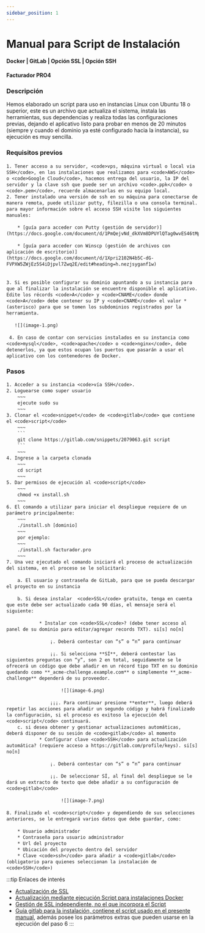 ```yaml
---
sidebar_position: 1
---
```

# Manual para Script de Instalación
#### Docker | GitLab | Opción SSL | Opción SSH
#### Facturador PRO4

### Descripción

Hemos elaborado un script para uso en instancias Linux con Ubuntu 18 o superior, este es un archivo que actualiza el sistema, instala las herramientas, sus dependencias y realiza todas las configuraciones previas, dejando el aplicativo listo para probar en menos de 20 minutos (siempre y cuando el dominio ya esté configurado hacia la instancia), su ejecución es muy sencilla.

### Requisitos previos
    1. Tener acceso a su servidor, <code>vps, máquina virtual o local via SSH</code>, en las instalaciones que realizamos para <code>AWS</code> o <code>Google Cloud</code>, hacemos entrega del usuario, la IP del servidor y la clave ssh que puede ser un archivo <code>.ppk</code> o <code>.pem</code>, recuerde almacenarlas en su equipo local.
    2. Tener instalado una versión de ssh en su máquina para conectarse de manera remota, puede utilizar putty, filezilla o una consola terminal. para mayor información sobre el acceso SSH visite los siguientes manuales: 

        * [guía para acceder con Putty (gestión de servidor)](https://docs.google.com/document/d/1PmQejvNd_dkXVm8DPUYlQTag0wvES46tMpxX3MPhkNY/edit#heading=h.nezjsyganf1w)

        * [guía para acceder con Winscp (gestión de archivos con aplicación de escritorio)](https://docs.google.com/document/d/1Xpri2102N4b5C-dG-FVPXW5ZWjEz5S4iDjpvl7Zwq2E/edit#heading=h.nezjsyganf1w)

       
    3. Si es posible configurar su dominio apuntando a su instancia para que al finalizar la instalación se encuentre disponible el aplicativo. Edite los récords <code>A</code> y <code>CNAME</code> donde <code>A</code> debe contener su IP y <code>CNAME</code> el valor * (asterisco) para que se tomen los subdominios registrados por la herramienta.

       ![](image-1.png)

     4. En caso de contar con servicios instalados en su instancia como <code>mysql</code>, <code>apache</code> o <code>nginx</code>, debe detenerlos, ya que estos ocupan los puertos que pasarán a usar el aplicativo con los contenedores de Docker.

### Pasos

    1. Acceder a su instancia <code>vía SSH</code>.
    2. Loguearse como super usuario 
        ~~~
        ejecute sudo su
        ~~~
    3. Clonar el <code>snippet</code> de <code>gitlab</code> que contiene el <code>script</code>
        ~~~
        ```
        git clone https://gitlab.com/snippets/2079063.git script
        ```
        ~~~
    4. Ingrese a la carpeta clonada
        ~~~
        cd script
        ~~~
    5. Dar permisos de ejecución al <code>script</code>
        ~~~
        chmod +x install.sh
        ~~~
    6. El comando a utilizar para iniciar el despliegue requiere de un parámetro principalmente:
        ~~~
        ./install.sh [dominio]
        ~~~
        por ejemplo:
        ~~~
        ./install.sh facturador.pro
        ~~~
    7. Una vez ejecutado el comando iniciará el proceso de actualización del sistema, en el proceso se le solicitará:

        a. El usuario y contraseña de GitLab, para que se pueda descargar el proyecto en su instancia

        b. Si desea instalar  <code>SSL</code> gratuito, tenga en cuenta que este debe ser actualizado cada 90 días, el mensaje será el siguiente:

                * Instalar con <code>SSL</code>? (debe tener acceso al panel de su dominio para editar/agregar records TXT). si[s] no[n]

                    ¡. Deberá contestar con “s” o “n” para continuar

                    ¡¡. Si selecciona **SÍ**, deberá contestar las siguientes preguntas con “y”, son 2 en total, seguidamente se le ofrecerá un código que debe añadir en un récord tipo TXT en su dominio quedando como **_acme-challenge.example.com** o simplemente **_acme-challenge** dependerá de su proveedor.

                        ![](image-6.png)

                    ¡¡¡. Para continuar presione **enter**, luego deberá repetir las acciones para añadir un segundo código y habrá finalizado la configuración, si el proceso es exitoso la ejecución del <code>script</code> continuará.
        c. si desea obtener y gestionar actualizaciones automáticas, deberá disponer de su sesión de <code>gitlab</code> al momento
                * Configurar clave <code>SSH</code> para actualización automática? (requiere acceso a https://gitlab.com/profile/keys). si[s] no[n]

                    ¡. Deberá contestar con “s” o “n” para continuar

                    ¡¡. De seleccionar SÍ, al final del despliegue se le dará un extracto de texto que debe añadir a su configuración de <code>gitlab</code>
                        
                        ![](image-7.png)
              
    8. Finalizado el <code>script</code> y dependiendo de sus selecciones anteriores, se le entregará varios datos que debe guardar, como:

        * Usuario administrador
        * Contraseña para usuario administrador
        * Url del proyecto
        * Ubicación del proyecto dentro del servidor
        * Clave <code>ssh</code> para añadir a <code>gitlab</code> (obligatorio para quienes seleccionan la instalación de <code>SSH</code>)

:::tip Enlaces de interés

* [Actualización de SSL](https://gitlab.com/b.mendoza/facturadorpro3/-/snippets/1955372)
* [Actualización mediante ejecución Script para instalaciones Docker](https://gitlab.com/b.mendoza/facturadorpro3/-/wikis/Script-Update-Docker)
* [Gestión de SSL independiente, no el que incorpora el Script](https://docs.google.com/document/d/1D87YJ9fq9yHiAauu6SGVugiC3m_i42DrFUt6VKYXuDI/edit#heading=h.5gkh9djmh9b)
* [Guía gitlab para la instalación, contiene el script usado en el presente manual](https://gitlab.com/b.mendoza/facturadorpro3/-/snippets/1971490), además posee los parámetros extras que pueden usarse en la ejecución del paso 6
:::
